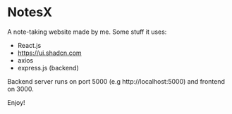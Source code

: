 # NotesX
A note-taking website made by me. Some stuff it uses:
- React.js
- https://ui.shadcn.com
- axios
- express.js (backend)

Backend server runs on port 5000 (e.g http://localhost:5000) and frontend on 3000.

Enjoy!

